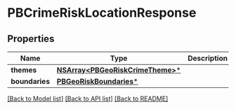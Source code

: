 # PBCrimeRiskLocationResponse

## Properties
Name | Type | Description | Notes
------------ | ------------- | ------------- | -------------
**themes** | [**NSArray&lt;PBGeoRiskCrimeTheme&gt;***](PBGeoRiskCrimeTheme.md) |  | [optional] 
**boundaries** | [**PBGeoRiskBoundaries***](PBGeoRiskBoundaries.md) |  | [optional] 

[[Back to Model list]](../README.md#documentation-for-models) [[Back to API list]](../README.md#documentation-for-api-endpoints) [[Back to README]](../README.md)


